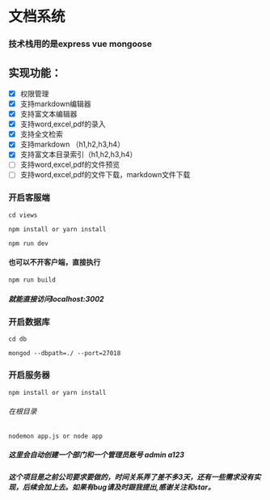 # 文档系统

### 技术栈用的是express vue mongoose

## 实现功能：

- [x] 权限管理
- [x] 支持markdown编辑器 
- [x] 支持富文本编辑器
- [x] 支持word,excel,pdf的录入
- [x] 支持全文检索
- [x] 支持markdown （h1,h2,h3,h4）
- [x] 支持富文本目录索引（h1,h2,h3,h4）
- [ ] 支持word,excel,pdf的文件预览
- [ ] 支持word,excel,pdf的文件下载，markdown文件下载

### 开启客服端

```
cd views
```

```
npm install or yarn install
```

```
npm run dev
```

#### 也可以不开客户端，直接执行

```
npm run build
```

##### 就能直接访问localhost:3002

### 开启数据库
```language
cd db
```

```
mongod --dbpath=./ --port=27018
```

### 开启服务器
```
npm install or yarn install
```

###### 在根目录
```
nodemon app.js or node app
```

##### 这里会自动创建一个部门和一个管理员账号 admin a123

##### 这个项目是之前公司要求要做的，时间关系弄了差不多3天，还有一些需求没有实现，后续会加上去。如果有bug请及时跟我提出,感谢关注和star。




